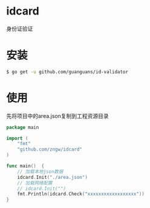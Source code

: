 # idcard

身份证验证

# 安装

```bash
$ go get -u github.com/guanguans/id-validator
```

# 使用

先将项目中的area.json复制到工程资源目录

```go
package main

import (
	"fmt"
	"github.com/zngw/idcard"
)

func main()  {
    // 加载本地json数据
	idcard.Init("./area.json")
    // 加载网络配置
    // idcard.Init("")
	fmt.Println(idcard.Check("xxxxxxxxxxxxxxxxxx"))
}
```